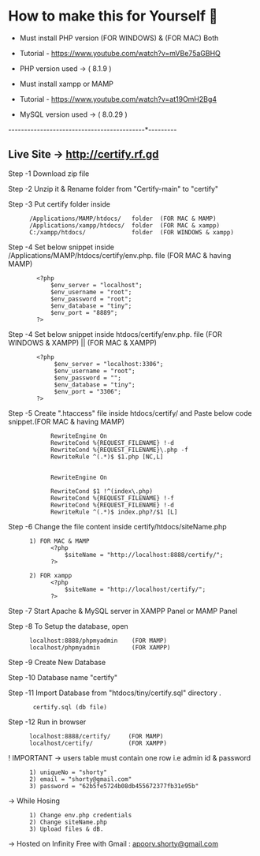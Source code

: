 # How to make this for Yourself 📖

- Must install PHP version (FOR WINDOWS) & (FOR MAC) Both
- Tutorial - https://www.youtube.com/watch?v=mVBe75aGBHQ
- PHP version used -> ( 8.1.9 )


- Must install xampp or  MAMP 
- Tutorial - https://www.youtube.com/watch?v=at19OmH2Bg4
- MySQL version used -> ( 8.0.29 )

-------*---------*---------*---------*---------*---------
## Live Site -> http://certify.rf.gd


Step -1   Download zip file 

Step -2   Unzip it & Rename folder from "Certify-main" to "certify"

Step -3   Put certify folder inside 

          /Applications/MAMP/htdocs/   folder  (FOR MAC & MAMP)
          /Applications/xampp/htdocs/  folder  (FOR MAC & xampp)
          C:/xampp/htdocs/             folder  (FOR WINDOWS & xampp)

Step -4   Set below snippet inside /Applications/MAMP/htdocs/certify/env.php. file (FOR MAC & having MAMP)
          
            <?php
                $env_server = "localhost";
                $env_username = "root";
                $env_password = "root";
                $env_database = "tiny";
                $env_port = "8889";
            ?>

Step -4   Set below snippet inside htdocs/certify/env.php. file (FOR WINDOWS & XAMPP) ||  (FOR MAC & XAMPP)

            <?php
                 $env_server = "localhost:3306";
                 $env_username = "root";
                 $env_password = "";
                 $env_database = "tiny";
                 $env_port = "3306";
            ?>

Step -5   Create ".htaccess" file inside htdocs/certify/ and Paste below code snippet.(FOR MAC & having MAMP)

                RewriteEngine On
                RewriteCond %{REQUEST_FILENAME} !-d
                RewriteCond %{REQUEST_FILENAME}\.php -f
                RewriteRule ^(.*)$ $1.php [NC,L]


                RewriteEngine On

                RewriteCond $1 !^(index\.php)
                RewriteCond %{REQUEST_FILENAME} !-f
                RewriteCond %{REQUEST_FILENAME} !-d
                RewriteRule ^(.*)$ index.php?/$1 [L]

                
Step -6   Change the file content inside certify/htdocs/siteName.php

          1) FOR MAC & MAMP
                <?php
                    $siteName = "http://localhost:8888/certify/";
                ?>
                
          2) FOR xampp
                <?php
                    $siteName = "http://localhost/certify/";
                ?>
                
Step -7   Start Apache & MySQL server in XAMPP Panel or MAMP Panel

Step -8   To Setup the database, open 

          localhost:8888/phpmyadmin    (FOR MAMP)
          localhost/phpmyadmin         (FOR XAMPP)

Step -9   Create New Database 

Step -10   Database name  "certify"

Step -11   Import Database from "htdocs/tiny/certify.sql" directory . 

           certify.sql (db file)

Step -12   Run in browser 

          localhost:8888/certify/     (FOR MAMP)
          localhost/certify/          (FOR XAMPP)

! IMPORTANT -> users table must contain one row i.e admin id & password

          1) uniqueNo = "shorty"
          2) email = "shorty@gmail.com"
          3) password = "62b5fe5724b08db455672377fb31e95b"
          
-> While Hosing

          1) Change env.php credentials
          2) Change siteName.php 
          3) Upload files & dB.
          
-> Hosted on Infinity Free with Gmail : apoorv.shorty@gmail.com
